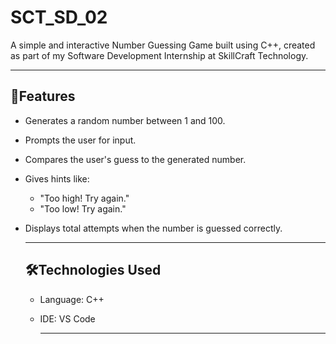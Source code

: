 # SCT_SD_02
A simple and interactive Number Guessing Game built using C++, created as part of my Software Development Internship at SkillCraft Technology.

---

## 🚀Features

- Generates a random number between 1 and 100.
- Prompts the user for input.
- Compares the user's guess to the generated number.
- Gives hints like:
  - "Too high! Try again."
  - "Too low! Try again."
- Displays total attempts when the number is guessed correctly.

  ---

  ## 🛠️Technologies Used

  - Language: C++
  - IDE: VS Code

    ---
